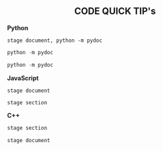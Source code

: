 <h2 align="center">
    <strong>CODE QUICK TIP's</strong>
</h2>

<p> 								
<strong>Python</strong>
</p>

```console
stage document, python -m pydoc
```	

```javascript
python -m pydoc
```

```python
python -m pydoc
```

<p> 								
<strong>JavaScript</strong>
</p>


```console 
stage document
```

```javascript
stage section
```

<p> 								
<strong>C++</strong>
</p>

```c++
stage section
```

```console
stage document
```


